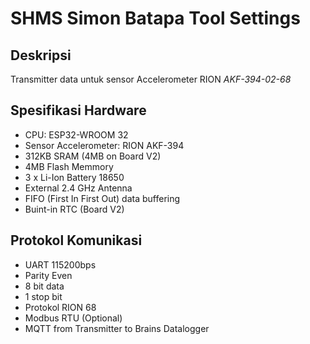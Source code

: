 # SHMS Simon Batapa Tool Settings

## Deskripsi
<p>Transmitter data untuk sensor Accelerometer RION <i>AKF-394-02-68</i></p>

## Spesifikasi Hardware
- CPU: ESP32-WROOM 32
- Sensor Accelerometer: RION AKF-394
- 312KB SRAM (4MB on Board V2)
- 4MB Flash Memmory
- 3 x Li-Ion Battery 18650
- External 2.4 GHz Antenna
- FIFO (First In First Out) data buffering
- Buint-in RTC (Board V2)

## Protokol Komunikasi
- UART 115200bps
- Parity Even
- 8 bit data
- 1 stop bit
- Protokol RION 68
- Modbus RTU (Optional)
- MQTT from Transmitter to Brains Datalogger